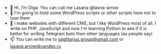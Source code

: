 - 👋 Hi, I’m Olga. You can call me Lasana @lasna-arrow
- 👀 I'm going to hold some WordPress scripts or other scripts here not to lose them
- 🌱 I make websites with different CMS, but I like WordPress most of all. I write on PHP, JavaScript and now I'm learning Python to see if it is better for writing Telegram bots then other languages (as people say)
- 📫 You can write me to sagittarius.group@gmail.com or lasana.arrow@yandex.ru

<!---
lasna-arrow/lasna-arrow is a ✨ special ✨ repository because its `README.md` (this file) appears on your GitHub profile.
You can click the Preview link to take a look at your changes.
--->
